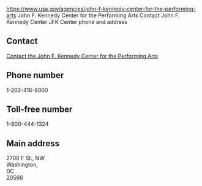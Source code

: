 

https://www.usa.gov/agencies/john-f-kennedy-center-for-the-performing-arts
John F. Kennedy Center for the Performing Arts
Contact John F. Kennedy Center
JFK Center phone and address

Contact
-------

[Contact the John F. Kennedy Center for the Performing Arts](https://www.kennedy-center.org/contact/)

Phone number
------------

1-202-416-8000

Toll-free number
----------------

1-800-444-1324

Main address
------------

2700 F St., NW  
Washington,  
DC  
20566
